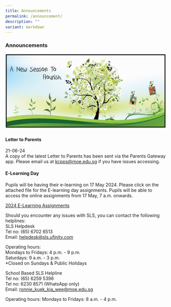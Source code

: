 ```yaml
---
title: Announcements
permalink: /announcement/
description: ""
variant: markdown
---
```

### Announcements

![](/images/A%20new%20season%20to%20flourish%20banner.png)

#### Letter to Parents		 
21-06-24<br>
A copy of the latest Letter to Parents has been sent via the Parents Gateway app. Please email us at [kcpps@moe.edu.sg](mailto:kcpps@moe.edu.sg) if you have issues accessing.

#### E-Learning Day

Pupils will be having their e-learning on 17 May 2024. Please click on the attached file for the E-learning day assignments. Pupils will be able to access the online assignments from 17 May, 7 a.m. onwards.

[2024 E-Learning Assignments](/files/2024__e_learning_plan__17_May_.pdf)



Should you encounter any issues with SLS, you can contact the following helplines:<br>
SLS Helpdesk <br>Tel no: (65) 6702 6513 <br>
Email: helpdesk@sls.ufinity.com

Operating hours: <br>
Mondays to Fridays: 4 p.m. - 9 p.m. <br>
Saturdays: 9 a.m. - 3 p.m. <br>
*Closed on Sundays &amp; Public Holidays

School Based SLS Helpline <br>
Tel no: (65) 6259 5396 <br>
Tel no: 6230 8571 (WhatsApp only)<br>
Email: ronnie_kuek_kia_wee@moe.edu.sg

Operating hours:
Mondays to Fridays: 8 a.m. - 4 p.m.